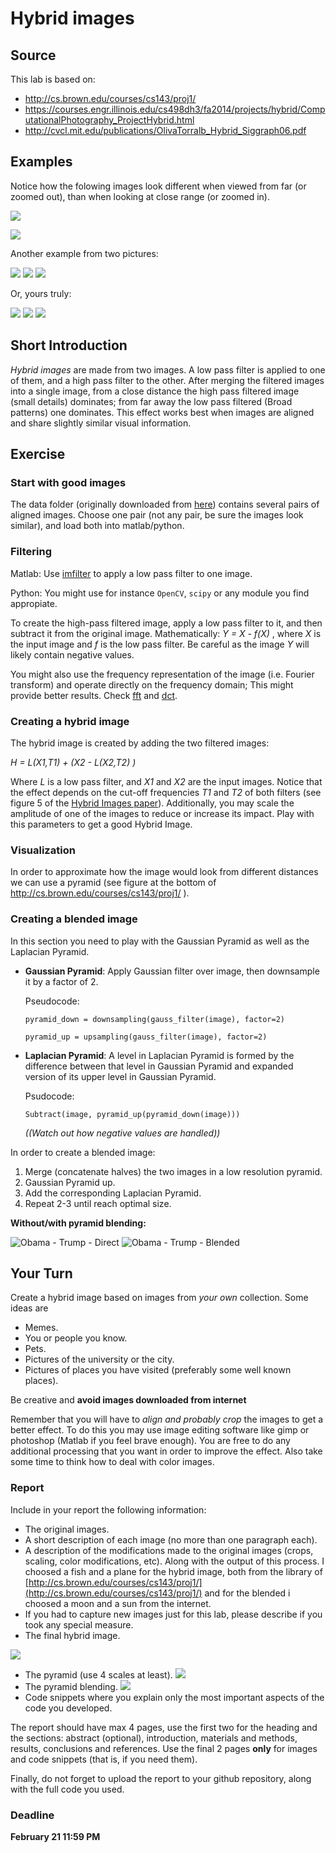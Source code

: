 # Hybrid images

## Source

This lab is based on:

- http://cs.brown.edu/courses/cs143/proj1/
- https://courses.engr.illinois.edu/cs498dh3/fa2014/projects/hybrid/ComputationalPhotography_ProjectHybrid.html
- http://cvcl.mit.edu/publications/OlivaTorralb_Hybrid_Siggraph06.pdf

## Examples

Notice how the folowing images look different when viewed from far (or zoomed out), than when looking at close range (or zoomed in).

![](imgs/DolphinCarHybrid.jpg)

![](imgs/JaguarTigerHybrid.jpg)

Another example from two pictures:

![](imgs/Obama.png)
![](imgs/Trump.png)
![](imgs/ObamaTrump.png)

Or, yours truly:

![](imgs/af.jpg)
![](imgs/pa.jpg)
![](imgs/AF_PA.jpg)

## Short Introduction

*Hybrid images* are made from two images. A low pass filter is applied to one of them, and a high pass filter to the other. After merging the filtered images into a single image, from a close distance the high pass filtered image (small details) dominates; from far away the low pass filtered (Broad patterns) one dominates. This effect works best when images are aligned and share slightly similar visual information.

## Exercise

### Start with good images 

The data folder (originally downloaded from [here](http://cs.brown.edu/courses/cs143/proj1/)) contains several pairs of aligned images. Choose one pair (not any pair, be sure the images look similar), and load both into matlab/python.

### Filtering
Matlab:
Use [imfilter](http://www.mathworks.com/help/images/ref/imfilter.html) to apply a low pass filter to one image.

Python:
You might use for instance `OpenCV`, `scipy` or any module you find appropiate.

To create the high-pass filtered image, apply a low pass filter to it, and then subtract it from the original image. Mathematically: *Y = X - f(X)* , where *X* is the input image and *f* is the low pass filter. Be careful as the image *Y* will likely contain negative values.

You might also use the frequency representation of the image (i.e. Fourier transform) and operate directly on the frequency domain; This might provide better results. Check [fft](http://www.mathworks.com/help/matlab/ref/fft2.html) and [dct](http://www.mathworks.com/help/images/ref/dct2.html).


### Creating a hybrid image

The hybrid image is created by adding the two filtered images:

*H = L(X1,T1) + (X2 - L(X2,T2) )*

Where *L* is a low pass filter, and *X1* and *X2* are the input images. Notice that the effect depends on the cut-off frequencies *T1* and *T2* of both filters (see figure 5 of the [Hybrid Images paper](http://cvcl.mit.edu/publications/OlivaTorralb_Hybrid_Siggraph06.pdf)). Additionally, you may scale the amplitude of one of the images to reduce or increase its impact. Play with this parameters to get a good Hybrid Image.

### Visualization

In order to approximate how the image would look from different distances we can use a pyramid (see figure at the bottom of http://cs.brown.edu/courses/cs143/proj1/ ).

### Creating a blended image

In this section you need to play with the Gaussian Pyramid as well as the Laplacian Pyramid.
 - **Gaussian Pyramid**: Apply Gaussian filter over image, then downsample it by a factor of 2. 

     Pseudocode: 

	`pyramid_down = downsampling(gauss_filter(image), factor=2)`

	`pyramid_up = upsampling(gauss_filter(image), factor=2)`

 - **Laplacian Pyramid**: A level in Laplacian Pyramid is formed by the difference between that level in Gaussian Pyramid and expanded version of its upper level in Gaussian Pyramid. 

     Psudocode: 

	`Subtract(image, pyramid_up(pyramid_down(image)))` 

     _((Watch out how negative values are handled))_

In order to create a blended image:
  1. Merge (concatenate halves) the two images in a low resolution pyramid.
  2. Gaussian Pyramid up.
  3. Add the corresponding Laplacian Pyramid.
  4. Repeat 2-3 until reach optimal size. 

**Without/with pyramid blending:**

![Obama - Trump - Direct](imgs/AFPA_Direct_blending.jpg)
![Obama - Trump - Blended](imgs/AFPA_Pyramid_blending.jpg)

## Your Turn

Create a hybrid image based on images from *your own* collection. Some ideas are

- Memes.
- You or people you know.
- Pets.
- Pictures of the university or the city.
- Pictures of places you have visited (preferably some well known places).

Be creative and **avoid images downloaded from internet**

Remember that you will have to *align and probably crop* the images to get a better effect. To do this you may use image editing software like gimp or photoshop (Matlab if you feel brave enough). You are free to do any additional processing that you want in order to improve the effect. Also take some time to think how to deal with color images.

### Report

Include in your report the following information:

- The original images.
- A short description of each image (no more than one paragraph each).
- A description of the modifications made to the original images (crops, scaling, color modifications, etc). Along with the output of this process. 
    I choosed a fish and a plane for the hybrid image, both from the library of [http://cs.brown.edu/courses/cs143/proj1/](http://cs.brown.edu/courses/cs143/proj1/) and for the blended i choosed a moon and a sun from the internet.
- If you had to capture new images just for this lab, please describe if you took any special measure.
- The final hybrid image.

![](imgs/Hibrida.png)
- The pyramid (use 4 scales at least).
 ![](imgs/out.png)
- The pyramid blending.
![](imgs/blend.png)
- Code snippets where you explain only the most important aspects of the code you developed.


The report should have max 4 pages, use the first two for the heading and the sections: abstract (optional), introduction, materials and methods, results, conclusions and references. Use the final 2 pages **only** for images and code snippets (that is, if you need them).

Finally, do not forget to upload the report to your github repository, along with the full code you used.


### Deadline
**February 21 11:59 PM**




